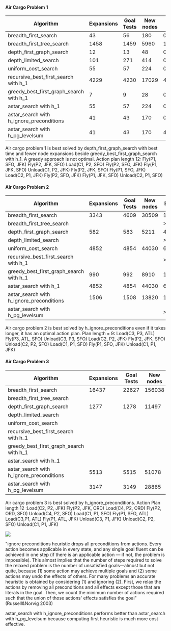 #### Air Cargo Problem 1
| Algorithm | Expansions | Goal Tests | New nodes | Exec. time |
| ------ | ------ | ------ | ------ | ------ |
|breadth_first_search| 43 | 56 | 180 |  0.047907 |
|breadth_first_tree_search|1458 | 1459 | 5960 | 1.425874 |
|depth_first_graph_search | 12 |13|48 |  0.012796 |
|depth_limited_search | 101 | 271 | 414 | 0.147167 |
|uniform_cost_search | 55 | 57 | 224 | 0.059183 |
|recursive_best_first_search with h_1 | 4229|4230|17029|4.214284|
|greedy_best_first_graph_search with h_1 | 7| 9| 28 | 0.008175 |
|astar_search with h_1 |  55| 57| 224 | 0.060421 |
|astar_search with h_ignore_preconditions | 41 |43|170|0.047280|
|astar_search with h_pg_levelsum | 41 |43 | 170 | 4.259263 |

Air cargo problem 1 is best solved by depth_first_graph_search with best time and fewer node expansions beside greedy_best_first_graph_search with h_1. A greedy approach is not optimal.
Action plan length 12: Fly(P1, SFO, JFK)	Fly(P2, JFK, SFO)	Load(C1, P2, SFO)	Fly(P2, SFO, JFK)	Fly(P1, JFK, SFO)	Unload(C1, P2, JFK)	Fly(P2, JFK, SFO)	Fly(P1, SFO, JFK)	Load(C2, P1, JFK)	Fly(P2, SFO, JFK)	Fly(P1, JFK, SFO)	Unload(C2, P1, SFO)

#### Air Cargo Problem 2
| Algorithm | Expansions | Goal Tests | New nodes | Exec. time |
| ------ | ------ | ------ | ------ | ------ |
|breadth_first_search| 3343 | 4609 | 30509 |  18.510304 |
|breadth_first_tree_search|||| >10 min |
|depth_first_graph_search |582|583|5211 | 4.139676 |
|depth_limited_search |||| >10 min |
|uniform_cost_search | 4852 |4854 |44030 | 65.056449 |
|recursive_best_first_search with h_1 |||| >10 min |
|greedy_best_first_graph_search with h_1 |  990|992|8910 | 10.295505 |
|astar_search with h_1 | 4852|4854|44030 | 66.349751 |
|astar_search with h_ignore_preconditions |1506|1508|13820 |18.112600|
|astar_search with h_pg_levelsum |||| >10 min |

Air cargo problem 2 is best solved by h_ignore_preconditions even if it takes longer, it has an optimal action plan. Plan length = 9: Load(C3, P3, ATL)	Fly(P3, ATL, SFO)	Unload(C3, P3, SFO)	Load(C2, P2, JFK)	Fly(P2, JFK, SFO)	Unload(C2, P2, SFO)	Load(C1, P1, SFO)	Fly(P1, SFO, JFK)	Unload(C1, P1, JFK)

#### Air Cargo Problem 3
| Algorithm | Expansions | Goal Tests | New nodes | Exec. time |
| ------ | ------ | ------ | ------ | ------ |
|breadth_first_search|16437|22627|156038 | 209.801065 |
|breadth_first_tree_search|||| >10 min |
|depth_first_graph_search |1277|1278|11497|15.933575|
|depth_limited_search |||| >10 min |
|uniform_cost_search |||| >10 min |
|recursive_best_first_search with h_1 |||| >10 min |
|greedy_best_first_graph_search with h_1 |||| >10 min |
|astar_search with h_1 |||| >10 min |
|astar_search with h_ignore_preconditions |5513|5515|51078|145.248961|
|astar_search with h_pg_levelsum |3147|3149|28865|8281.490298|

Air cargo problem 3 is best solved by h_ignore_preconditions.
Action Plan length 12 :Load(C2, P2, JFK)	Fly(P2, JFK, ORD)	Load(C4, P2, ORD)	Fly(P2, ORD, SFO)	Unload(C4, P2, SFO)	Load(C1, P1, SFO)	Fly(P1, SFO, ATL)	Load(C3,P1, ATL)	Fly(P1, ATL, JFK)	Unload(C3, P1, JFK)	Unload(C2, P2, SFO)	Unload(C1, P1, JFK)

![](http://itsuits.ro/images/planning_chart.png)

"ignore preconditions heuristic drops all preconditions from actions. Every action becomes applicable in every state, and any single goal fluent can be achieved in one step (if there is an applicable action — if not, the problem is impossible). This almost implies that the number of steps required to solve the relaxed problem is the number of unsatisfied goals—almost but not quite, because (1) some action may achieve multiple goals and (2) some actions may undo the effects of others. For many problems an accurate heuristic is obtained by considering (1) and ignoring (2). First, we relax the actions by removing all preconditions and all effects except those that are literals in the goal. Then, we count the minimum number of actions required such that the union of those actions' effects satisfies the goal" (Russell&Norvig 2003)

astar_search with h_ignore_preconditions performs better than astar_search with h_pg_levelsum because computing first heuristic is much more cost effective.





